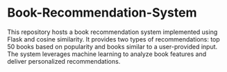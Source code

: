 # Book-Recommendation-System
This repository hosts a book recommendation system implemented using Flask and cosine similarity. It provides two types of recommendations: top 50 books based on popularity and books similar to a user-provided input. The system leverages machine learning to analyze book features and deliver personalized recommendations.
